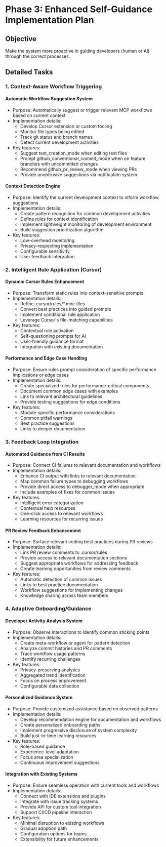 # Phase 3: Enhanced Self-Guidance Implementation Plan

## Objective
Make the system more proactive in guiding developers (human or AI) through the correct processes.

## Detailed Tasks

### 1. Context-Aware Workflow Triggering

#### Automatic Workflow Suggestion System
- Purpose: Automatically suggest or trigger relevant MCP workflows based on current context
- Implementation details:
  - Develop Cursor extension or custom tooling
  - Monitor file types being edited
  - Track git status and branch names
  - Detect current development activities
- Key features:
  - Suggest test_creation_mode when editing test files
  - Prompt github_conventional_commit_mode when on feature branches with uncommitted changes
  - Recommend github_pr_review_mode when viewing PRs
  - Provide unobtrusive suggestions via notification system

#### Context Detection Engine
- Purpose: Identify the current development context to inform workflow suggestions
- Implementation details:
  - Create pattern recognition for common development activities
  - Define rules for context identification
  - Implement lightweight monitoring of development environment
  - Build suggestion prioritization algorithm
- Key features:
  - Low-overhead monitoring
  - Privacy-respecting implementation
  - Configurable sensitivity
  - User feedback integration

### 2. Intelligent Rule Application (Cursor)

#### Dynamic Cursor Rules Enhancement
- Purpose: Transform static rules into context-sensitive prompts
- Implementation details:
  - Refine .cursor/rules/*.mdc files
  - Convert best practices into guided prompts
  - Implement conditional rule application
  - Leverage Cursor's file-matching capabilities
- Key features:
  - Contextual rule activation
  - Self-questioning prompts for AI
  - User-friendly guidance format
  - Integration with existing documentation

#### Performance and Edge Case Handling
- Purpose: Ensure rules prompt consideration of specific performance implications or edge cases
- Implementation details:
  - Create specialized rules for performance-critical components
  - Document common edge cases with examples
  - Link to relevant architectural guidelines
  - Provide testing suggestions for edge conditions
- Key features:
  - Module-specific performance considerations
  - Common pitfall warnings
  - Best practice suggestions
  - Links to deeper documentation

### 3. Feedback Loop Integration

#### Automated Guidance from CI Results
- Purpose: Connect CI failures to relevant documentation and workflows
- Implementation details:
  - Enhance CI output with links to relevant documentation
  - Map common failure types to debugging workflows
  - Provide direct access to debugger_mode when appropriate
  - Include examples of fixes for common issues
- Key features:
  - Intelligent error categorization
  - Contextual help resources
  - One-click access to relevant workflows
  - Learning resources for recurring issues

#### PR Review Feedback Enhancement
- Purpose: Surface relevant coding best practices during PR reviews
- Implementation details:
  - Link PR review comments to .cursor/rules
  - Provide access to relevant documentation sections
  - Suggest appropriate workflows for addressing feedback
  - Create learning opportunities from review comments
- Key features:
  - Automatic detection of common issues
  - Links to best practice documentation
  - Workflow suggestions for implementing changes
  - Knowledge sharing across team members

### 4. Adaptive Onboarding/Guidance

#### Developer Activity Analysis System
- Purpose: Observe interactions to identify common sticking points
- Implementation details:
  - Create meta-workflow or agent for pattern detection
  - Analyze commit histories and PR comments
  - Track workflow usage patterns
  - Identify recurring challenges
- Key features:
  - Privacy-preserving analytics
  - Aggregated trend identification
  - Focus on process improvement
  - Configurable data collection

#### Personalized Guidance System
- Purpose: Provide customized assistance based on observed patterns
- Implementation details:
  - Develop recommendation engine for documentation and workflows
  - Create personalized onboarding paths
  - Implement progressive disclosure of system complexity
  - Build just-in-time learning resources
- Key features:
  - Role-based guidance
  - Experience-level adaptation
  - Focus area specialization
  - Continuous improvement suggestions

#### Integration with Existing Systems
- Purpose: Ensure seamless operation with current tools and workflows
- Implementation details:
  - Connect with IDE extensions and plugins
  - Integrate with issue tracking systems
  - Provide API for custom tool integration
  - Support CI/CD pipeline interaction
- Key features:
  - Minimal disruption to existing workflows
  - Gradual adoption path
  - Configuration options for teams
  - Extensibility for future enhancements

